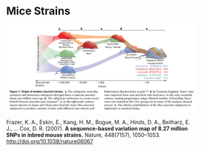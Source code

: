 # Mice Strains

![Evolution.mice.strains.Frazer.2007.png](Evolution.mice.strains.Frazer.2007.png)

Frazer, K. A., Eskin, E., Kang, H. M., Bogue, M. A., Hinds, D. A., Beilharz, E. J., … Cox, D. R. (2007). **A sequence-based variation map of 8.27 million SNPs in inbred mouse strains.** Nature, 448(7157), 1050–1053. http://doi.org/10.1038/nature06067